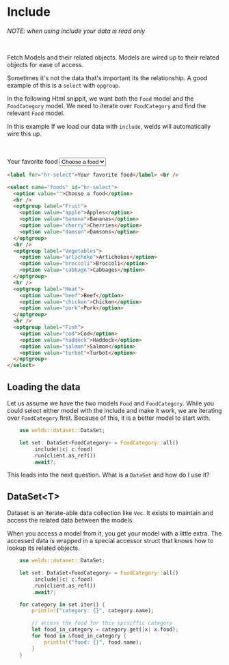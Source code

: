 # Include

*NOTE: when using include your data is read only*

<br />

Fetch Models and their related objects.
Models are wired up to their related objects for ease of access.

Sometimes it's not the data that's important its the relationship.
A good example of this is a `select` with `opgroup`.

In the following Html snippit, we want both the `Food` model and the `FoodCategory` model.
We need to iterate over `FoodCategory` and find the relevant `Food` model.

In this example If we load our data with `include`, welds will automatically wire this up.

<br />
<br />
<label for="hr-select">Your favorite food</label>

<select name="foods" id="hr-select">
  <option value="">Choose a food</option>
  <hr />
  <optgroup label="Fruit">
    <option value="apple">Apples</option>
    <option value="banana">Bananas</option>
    <option value="cherry">Cherries</option>
    <option value="damson">Damsons</option>
  </optgroup>
  <hr />
  <optgroup label="Vegetables">
    <option value="artichoke">Artichokes</option>
    <option value="broccoli">Broccoli</option>
    <option value="cabbage">Cabbages</option>
  </optgroup>
  <hr />
  <optgroup label="Meat">
    <option value="beef">Beef</option>
    <option value="chicken">Chicken</option>
    <option value="pork">Pork</option>
  </optgroup>
  <hr />
  <optgroup label="Fish">
    <option value="cod">Cod</option>
    <option value="haddock">Haddock</option>
    <option value="salmon">Salmon</option>
    <option value="turbot">Turbot</option>
  </optgroup>
</select>



```html
<label for="hr-select">Your favorite food</label> <br />

<select name="foods" id="hr-select">
  <option value="">Choose a food</option>
  <hr />
  <optgroup label="Fruit">
    <option value="apple">Apples</option>
    <option value="banana">Bananas</option>
    <option value="cherry">Cherries</option>
    <option value="damson">Damsons</option>
  </optgroup>
  <hr />
  <optgroup label="Vegetables">
    <option value="artichoke">Artichokes</option>
    <option value="broccoli">Broccoli</option>
    <option value="cabbage">Cabbages</option>
  </optgroup>
  <hr />
  <optgroup label="Meat">
    <option value="beef">Beef</option>
    <option value="chicken">Chicken</option>
    <option value="pork">Pork</option>
  </optgroup>
  <hr />
  <optgroup label="Fish">
    <option value="cod">Cod</option>
    <option value="haddock">Haddock</option>
    <option value="salmon">Salmon</option>
    <option value="turbot">Turbot</option>
  </optgroup>
</select>
```

## Loading the data

Let us assume we have the two models `Food` and `FoodCategory`. 
While you could select either model with the include and make it work,
we are iterating over `FoodCategory` first. Because of this, it is a better model to start with. 

```rust
    use welds::dataset::DataSet;

    let set: DataSet<FoodCategory> = FoodCategory::all()
        .include(|c| c.food)
        .run(client.as_ref())
        .await?;
```

This leads into the next question.
What is a `DataSet` and how do I use it?


## DataSet\<T\>

Dataset is an iterate-able data collection like `Vec`.
It exists to maintain and access the related data between the models.

When you access a model from it, you get your model with a little extra. 
The accessed data is wrapped in a special accessor struct that knows how to lookup its related objects.


```rust
    use welds::dataset::DataSet;

    let set: DataSet<FoodCategory> = FoodCategory::all()
        .include(|c| c.food)
        .run(client.as_ref())
        .await?;

    for category in set.iter() {
        println!("category: {}", category.name);

        // access the food for this spisiffic category
        let food_in_category = category.get(|x| x.food);
        for food in &food_in_category {
            println!("food: {}", food.name);
        }
    }


```




